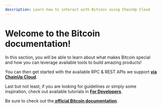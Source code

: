 ```yaml
---
description: Learn how to interact with Bitcoin using ChainUp Cloud
---
```


# Welcome to the Bitcoin documentation!

In this section, you will be able to learn about what makes Bitcoin special and how you can leverage available tools to build amazing products!

You can then get started with the available RPC & REST APIs we support [**via ChainUp Cloud**](https://app.chainupcloud.com/login).

Last but not least, if you are looking for guidelines or simply some inspiration, check out available tutorials in [**For Developers**](../../introduction/for-developers/use-blockchain-api.md).

Be sure to check out the[ **official Bitcoin documentation**](https://en.bitcoin.it/wiki/Main\_Page).
